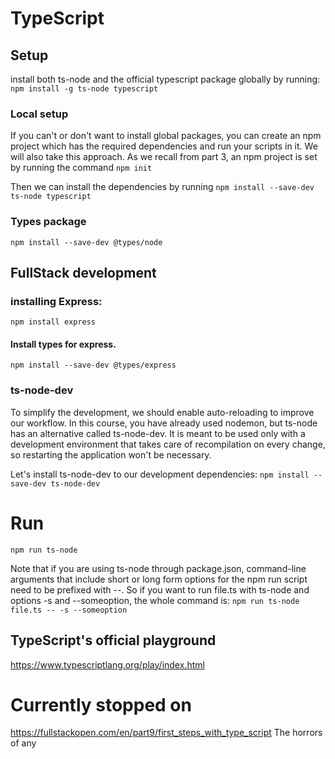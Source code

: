 # TypeScript

## Setup
install both ts-node and the official typescript package globally by running:
`npm install -g ts-node typescript`

### Local setup
If you can't or don't want to install global packages, you can create an npm project which has the required dependencies and run your scripts in it. We will also take this approach.
As we recall from part 3, an npm project is set by running the command 
`npm init`

Then we can install the dependencies by running
`npm install --save-dev ts-node typescript`

### Types package
`npm install --save-dev @types/node`

## FullStack development
### installing Express:
`npm install express`

#### Install types for express.
`npm install --save-dev @types/express`

### ts-node-dev
To simplify the development, we should enable auto-reloading to improve our workflow. In this course, you have already used nodemon, but ts-node has an alternative called ts-node-dev. It is meant to be used only with a development environment that takes care of recompilation on every change, so restarting the application won't be necessary.

Let's install ts-node-dev to our development dependencies:
`npm install --save-dev ts-node-dev`


# Run
`npm run ts-node`

Note that if you are using ts-node through package.json, command-line arguments that include short or long form options for the npm run script need to be prefixed with --. So if you want to run file.ts with ts-node and options -s and --someoption, the whole command is:
`npm run ts-node file.ts -- -s --someoption`

## TypeScript's official playground
https://www.typescriptlang.org/play/index.html


# Currently stopped on
https://fullstackopen.com/en/part9/first_steps_with_type_script
The horrors of any
